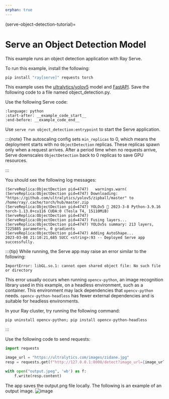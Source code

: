 ```yaml
---
orphan: true
---
```


(serve-object-detection-tutorial)=

# Serve an Object Detection Model
This example runs an object detection application with Ray Serve.

To run this example, install the following:

```bash
pip install "ray[serve]" requests torch
```

This example uses the [ultralytics/yolov5](https://github.com/ultralytics/yolov5) model and [FastAPI](https://fastapi.tiangolo.com/). Save the following code to a file named object_detection.py.

Use the following Serve code:
```{literalinclude} ../doc_code/object_detection.py
:language: python
:start-after: __example_code_start__
:end-before: __example_code_end__
```

Use `serve run object_detection:entrypoint` to start the Serve application.

:::{note}
The autoscaling config sets `min_replicas` to 0, which means the deployment starts with no `ObjectDetection` replicas. These replicas spawn only when a request arrives. After a period time when no requests arrive, Serve downscales `ObjectDetection` back to 0 replicas to save GPU resources.

:::

You should see the following log messages:
```text
(ServeReplica:ObjectDection pid=4747)   warnings.warn(
(ServeReplica:ObjectDection pid=4747) Downloading: "https://github.com/ultralytics/yolov5/zipball/master" to /home/ray/.cache/torch/hub/master.zip
(ServeReplica:ObjectDection pid=4747) YOLOv5 🚀 2023-3-8 Python-3.9.16 torch-1.13.0+cu116 CUDA:0 (Tesla T4, 15110MiB)
(ServeReplica:ObjectDection pid=4747) 
(ServeReplica:ObjectDection pid=4747) Fusing layers... 
(ServeReplica:ObjectDection pid=4747) YOLOv5s summary: 213 layers, 7225885 parameters, 0 gradients
(ServeReplica:ObjectDection pid=4747) Adding AutoShape... 
2023-03-08 21:10:21,685 SUCC <string>:93 -- Deployed Serve app successfully.
```

:::{tip}
While running, the Serve app may raise an error similar to the following:

```
ImportError: libGL.so.1: cannot open shared object file: No such file or directory
```

This error usually occurs when running `opencv-python`, an image recognition library used in this example, on a headless environment, such as a container. This environment may lack dependencies that `opencv-python` needs. `opencv-python-headless` has fewer external dependencies and is suitable for headless environments.

In your Ray cluster, try running the following command:

```
pip uninstall opencv-python; pip install opencv-python-headless
```

:::

Use the following code to send requests:
```python
import requests

image_url = "https://ultralytics.com/images/zidane.jpg"
resp = requests.get(f"http://127.0.0.1:8000/detect?image_url={image_url}")

with open("output.jpeg", 'wb') as f:
    f.write(resp.content)
```
The app saves the output.png file locally. The following is an example of an output image.
![image](https://raw.githubusercontent.com/ray-project/images/master/docs/serve/object_detection_output.jpeg)
